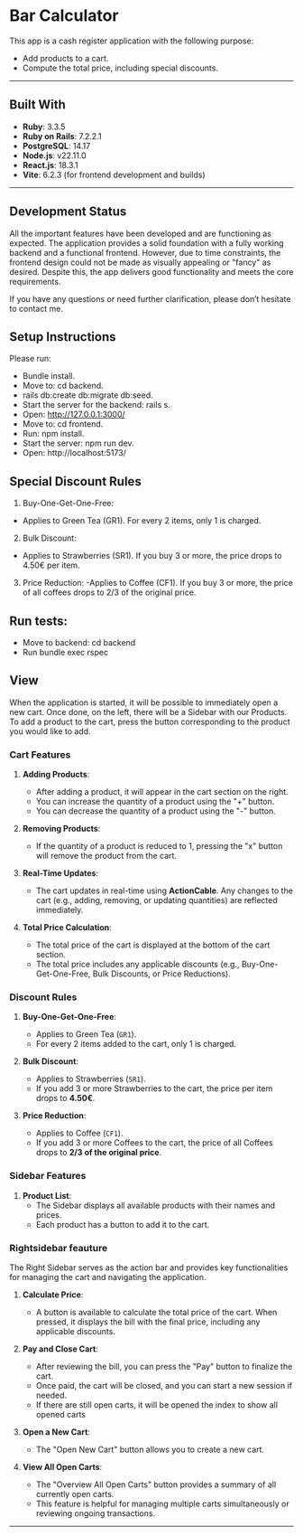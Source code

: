 # Bar Calculator

This app is a cash register application with the following purpose:
- Add products to a cart.
- Compute the total price, including special discounts.

---

## Built With
- **Ruby**: 3.3.5
- **Ruby on Rails**: 7.2.2.1
- **PostgreSQL**: 14.17
- **Node.js**: v22.11.0
- **React.js**: 18.3.1
- **Vite**: 6.2.3 (for frontend development and builds)

---

## Development Status
All the important features have been developed and are functioning as expected. The application provides a solid foundation with a fully working backend and a functional frontend. However, due to time constraints, the frontend design could not be made as visually appealing or "fancy" as desired. Despite this, the app delivers good functionality and meets the core requirements.

If you have any questions or need further clarification, please don’t hesitate to contact me.

## Setup Instructions

Please run:
- Bundle install.
- Move to: cd backend.
- rails db:create db:migrate db:seed.
- Start the server for the backend: rails s.
- Open: http://127.0.0.1:3000/
- Move to: cd frontend.
- Run: npm install.
- Start the server: npm run dev.
- Open: http://localhost:5173/

## Special Discount Rules
1. Buy-One-Get-One-Free:
- Applies to Green Tea (GR1). For every 2 items, only 1 is charged.

2. Bulk Discount:
- Applies to Strawberries (SR1). If you buy 3 or more, the price drops to 4.50€ per item.
3. Price Reduction:
-Applies to Coffee (CF1). If you buy 3 or more, the price of all coffees drops to 2/3 of the original price.

## Run tests:
- Move to backend: cd backend
- Run bundle exec rspec

## View

When the application is started, it will be possible to immediately open a new cart. Once done, on the left, there will be a Sidebar with our Products. To add a product to the cart, press the button corresponding to the product you would like to add.

### Cart Features
1. **Adding Products**:
   - After adding a product, it will appear in the cart section on the right.
   - You can increase the quantity of a product using the "+" button.
   - You can decrease the quantity of a product using the "-" button.

2. **Removing Products**:
   - If the quantity of a product is reduced to 1, pressing the "x" button will remove the product from the cart.

3. **Real-Time Updates**:
   - The cart updates in real-time using **ActionCable**. Any changes to the cart (e.g., adding, removing, or updating quantities) are reflected immediately.

4. **Total Price Calculation**:
   - The total price of the cart is displayed at the bottom of the cart section.
   - The total price includes any applicable discounts (e.g., Buy-One-Get-One-Free, Bulk Discounts, or Price Reductions).

### Discount Rules
1. **Buy-One-Get-One-Free**:
   - Applies to Green Tea (`GR1`).
   - For every 2 items added to the cart, only 1 is charged.

2. **Bulk Discount**:
   - Applies to Strawberries (`SR1`).
   - If you add 3 or more Strawberries to the cart, the price per item drops to **4.50€**.

3. **Price Reduction**:
   - Applies to Coffee (`CF1`).
   - If you add 3 or more Coffees to the cart, the price of all Coffees drops to **2/3 of the original price**.

### Sidebar Features
1. **Product List**:
   - The Sidebar displays all available products with their names and prices.
   - Each product has a button to add it to the cart.

### Rightsidebar feauture

The Right Sidebar serves as the action bar and provides key functionalities for managing the cart and navigating the application.

1. **Calculate Price**:
    - A button is available to calculate the total price of the cart.
      When pressed, it displays the bill with the final price, including any applicable discounts.

2. **Pay and Close Cart**:
    - After reviewing the bill, you can press the "Pay" button to finalize the cart.
    - Once paid, the cart will be closed, and you can start a new session if needed.
    - If there are still open carts, it will be opened the index to show all opened    carts

3. **Open a New Cart**:
    - The "Open New Cart" button allows you to create a new cart.

4. **View All Open Carts**:
    - The "Overview All Open Carts" button provides a summary of all currently open carts.
    - This feature is helpful for managing multiple carts simultaneously or reviewing ongoing transactions.

---
